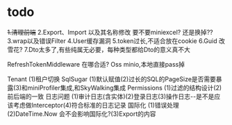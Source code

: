 # todo

~~1.清理前端~~
2.Export、Import 以及其名称修改  要不要miniexcel? 还是换掉??
3.wrap以及错误Filter
4.User缓存漏洞
5.token过长,不适合放在cookie
6.Guid 改雪花?
7.Dto太多了,有些纯属无必要，每种类型都给Dto的意义真不大


RefreshTokenMiddleware 在哪合适?
Oss minio,本地直接pass掉

Tenant (1)租户切换
SqlSugar (1)默认赋值(2)过长的SQL的PageSize是否需要暴露(3)和miniProfiler集成,和SkyWalking集成
Permissions (1)过滤的结构设计(2)前后端的一致
日志问题 (1)审计日志(含实体)(2)登录日志(3)操作日志--是不是应该考虑做Interceptor(4)符合标准的日志记录
国际化 (1)错误处理(2)DateTime.Now 会不会影响国际化?(3)Export的内容

